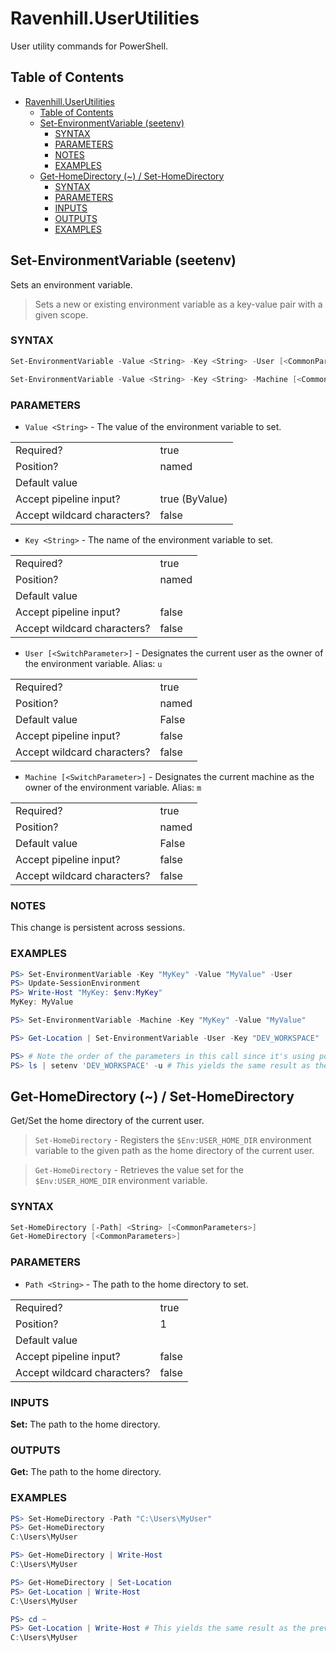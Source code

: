 # Ravenhill.UserUtilities

User utility commands for PowerShell.

## Table of Contents

- [Ravenhill.UserUtilities](#ravenhilluserutilities)
  - [Table of Contents](#table-of-contents)
  - [Set-EnvironmentVariable (seetenv)](#set-environmentvariable-seetenv)
    - [SYNTAX](#syntax)
    - [PARAMETERS](#parameters)
    - [NOTES](#notes)
    - [EXAMPLES](#examples)
  - [Get-HomeDirectory (~) / Set-HomeDirectory](#get-homedirectory---set-homedirectory)
    - [SYNTAX](#syntax-1)
    - [PARAMETERS](#parameters-1)
    - [INPUTS](#inputs)
    - [OUTPUTS](#outputs)
    - [EXAMPLES](#examples-1)


## Set-EnvironmentVariable (seetenv)

Sets an environment variable.

> Sets a new or existing environment variable as a key-value pair with a given scope.

### SYNTAX
  
```powershell
Set-EnvironmentVariable -Value <String> -Key <String> -User [<CommonParameters>]

Set-EnvironmentVariable -Value <String> -Key <String> -Machine [<CommonParameters>]
```

### PARAMETERS

- ``Value <String>`` - The value of the environment variable to set.

|                             |                |
| --------------------------- | -------------- |
| Required?                   | true           |
| Position?                   | named          |
| Default value               |                |
| Accept pipeline input?      | true (ByValue) |
| Accept wildcard characters? | false          |

- ``Key <String>`` - The name of the environment variable to set.
  
|                             |       |
| --------------------------- | ----- |
| Required?                   | true  |
| Position?                   | named |
| Default value               |       |
| Accept pipeline input?      | false |
| Accept wildcard characters? | false |

- ``User [<SwitchParameter>]`` - Designates the current user as the owner of the environment 
  variable.
  Alias: `u`
  
|                             |       |
| --------------------------- | ----- |
| Required?                   | true  |
| Position?                   | named |
| Default value               | False |
| Accept pipeline input?      | false |
| Accept wildcard characters? | false |
    
- ``Machine [<SwitchParameter>]`` - Designates the current machine as the owner of the environment 
  variable.
  Alias: `m`
  
|                             |       |
| --------------------------- | ----- |
| Required?                   | true  |
| Position?                   | named |
| Default value               | False |
| Accept pipeline input?      | false |
| Accept wildcard characters? | false |

### NOTES

This change is persistent across sessions.

### EXAMPLES

```powershell
PS> Set-EnvironmentVariable -Key "MyKey" -Value "MyValue" -User
PS> Update-SessionEnvironment
PS> Write-Host "MyKey: $env:MyKey"
MyKey: MyValue
```

```powershell	
PS> Set-EnvironmentVariable -Machine -Key "MyKey" -Value "MyValue"
```

```powershell
PS> Get-Location | Set-EnvironmentVariable -User -Key "DEV_WORKSPACE"
```

```powershell
PS> # Note the order of the parameters in this call since it's using positional values
PS> ls | setenv 'DEV_WORKSPACE' -u # This yields the same result as the previous example
```

## Get-HomeDirectory (~) / Set-HomeDirectory

Get/Set the home directory of the current user.

> ``Set-HomeDirectory`` - Registers the `$Env:USER_HOME_DIR` environment variable to the given path 
> as the home directory of the current user.

> ``Get-HomeDirectory`` - Retrieves the value set for the `$Env:USER_HOME_DIR` environment variable.

### SYNTAX

```powershell	
Set-HomeDirectory [-Path] <String> [<CommonParameters>]
Get-HomeDirectory [<CommonParameters>]
```

### PARAMETERS
- ``Path <String>`` - The path to the home directory to set.

|                             |       |
| --------------------------- | ----- |
| Required?                   | true  |
| Position?                   | 1     |
| Default value               |       |
| Accept pipeline input?      | false |
| Accept wildcard characters? | false |

### INPUTS

**Set:** The path to the home directory.

### OUTPUTS

**Get:** The path to the home directory.

### EXAMPLES

```powershell	
PS> Set-HomeDirectory -Path "C:\Users\MyUser"
PS> Get-HomeDirectory
C:\Users\MyUser
```	

```powershell	
PS> Get-HomeDirectory | Write-Host
C:\Users\MyUser
```	

```powershell	
PS> Get-HomeDirectory | Set-Location
PS> Get-Location | Write-Host
C:\Users\MyUser
```

```powershell	
PS> cd ~
PS> Get-Location | Write-Host # This yields the same result as the previous example
C:\Users\MyUser
```	